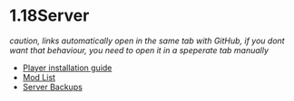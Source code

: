 # 1.18Server 
*caution, links automatically open in the same tab with GitHub, if you dont want that behaviour, you need to open it in a speperate tab manually*
* [Player installation guide](Clientside.MD)
* [Mod List](Mods.MD)
* [Server Backups](https://1drv.ms/u/s!AnRpVm46qqDNjdUxbNgz45vrc8yFAg?e=peDNs2)
